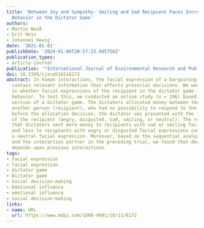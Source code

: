 ```yaml
---
title: 'Between Joy and Sympathy: Smiling and Sad Recipient Faces Increase Prosocial
  Behavior in the Dictator Game'
authors:
- Martin Weiß
- Grit Hein
- Johannes Hewig
date: '2021-01-01'
publishDate: '2024-01-06T20:57:23.945756Z'
publication_types:
- article-journal
publication: '*International Journal of Environmental Research and Public Health*'
doi: 10.3390/ijerph18116172
abstract: In human interactions, the facial expression of a bargaining partner may
  contain relevant information that affects prosocial decisions. We were interested
  in whether facial expressions of the recipient in the dictator game influence dictators’
  behavior. To test this, we conducted an online study (n = 106) based on a modified
  version of a dictator game. The dictators allocated money between themselves and
  another person (recipient), who had no possibility to respond to the dictator. Importantly,
  before the allocation decision, the dictator was presented with the facial expression
  of the recipient (angry, disgusted, sad, smiling, or neutral). The results showed
  that dictators sent more money to recipients with sad or smiling facial expressions
  and less to recipients with angry or disgusted facial expressions compared with
  a neutral facial expression. Moreover, based on the sequential analysis of the decision
  and the interaction partner in the preceding trial, we found that decision-making
  depends upon previous interactions.
tags:
- Facial expression
- facial expression
- dictator game
- Dictator game
- Social decision-making
- Emotional influence
- emotional influence
- social decision-making
links:
- name: URL
  url: https://www.mdpi.com/1660-4601/18/11/6172
---
```

